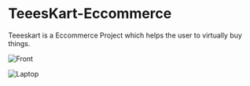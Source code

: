 # TeeesKart-Eccommerce
Teeeskart is a Eccommerce Project which helps the user to virtually buy things.

![Front](https://user-images.githubusercontent.com/65214722/85676886-a4172380-b6e4-11ea-8c54-1928bcf0d84b.png)

![Laptop](https://user-images.githubusercontent.com/65214722/85677078-d3c62b80-b6e4-11ea-9317-213ee9a38162.png)
